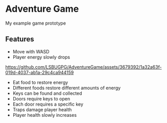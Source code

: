 # Adventure Game
My example game prototype

## Features
- Move with WASD
- Player energy slowly drops

https://github.com/LSBUGPG/AdventureGame/assets/3679392/1a32a63f-019d-4037-ab1a-29c4ca944159

- Eat food to restore energy
- Different foods restore different amounts of energy
- Keys can be found and collected
- Doors require keys to open
- Each door requires a specific key
- Traps damage player health
- Player health slowly increases





